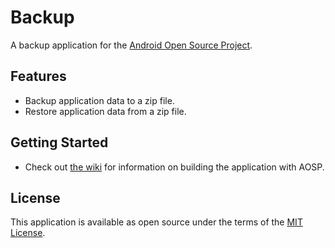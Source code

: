 # Backup
A backup application for the [Android Open Source Project](https://source.android.com/).

## Features
- Backup application data to a zip file.
- Restore application data from a zip file.

## Getting Started
- Check out [the wiki](https://github.com/stevesoltys/backup/wiki) for information on building the application with 
AOSP.

## License
This application is available as open source under the terms of the [MIT License](http://opensource.org/licenses/MIT).
